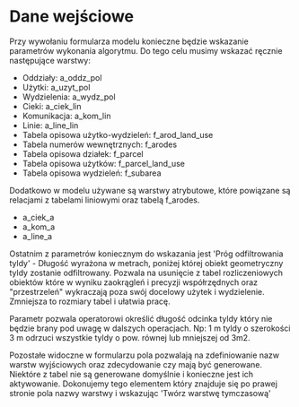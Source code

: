 # Dane wejściowe

Przy wywołaniu formularza modelu konieczne będzie wskazanie parametrów wykonania algorytmu. Do tego celu musimy wskazać ręcznie następujące warstwy:

* Oddziały: a\_oddz\_pol
* Użytki: a\_uzyt\_pol
* Wydzielenia: a\_wydz\_pol
* Cieki: a\_ciek\_lin
* Komunikacja: a\_kom\_lin
* Linie: a\_line\_lin
* Tabela opisowa użytko-wydzieleń: f\_arod\_land\_use
* Tabela numerów wewnętrznych: f\_arodes
* Tabela opisowa działek: f\_parcel
* Tabela opisowa użytków: f\_parcel\_land\_use
* Tabela opisowa wydzieleń: f\_subarea

Dodatkowo w modelu używane są warstwy atrybutowe, które powiązane są relacjami z tabelami liniowymi oraz tabelą f\_arodes.&#x20;

* a\_ciek\_a
* a\_kom\_a
* a\_line\_a

Ostatnim z parametrów koniecznym do wskazania jest 'Próg odfiltrowania tyldy' - Długość wyrażona w metrach, poniżej której obiekt geometryczny tyldy zostanie odfiltrowany. Pozwala na usunięcie z tabel rozliczeniowych obiektów które w wyniku zaokrągleń i precyzji współrzędnych oraz "przestrzeleń" wykraczają poza swój docelowy użytek i wydzielenie. Zmniejsza to rozmiary tabel i ułatwia pracę.

Parametr pozwala operatorowi określić długość odcinka tyldy który nie będzie brany pod uwagę w dalszych operacjach. Np: 1 m tyldy o szerokości 3 m odrzuci wszystkie tyldy o pow. równej lub mniejszej od 3m2.

Pozostałe widoczne w formularzu pola pozwalają na zdefiniowanie nazw warstw wyjściowych oraz zdecydowanie czy mają być generowane. Niektóre z tabel nie są generowane domyślnie i konieczne jest ich aktywowanie. Dokonujemy tego elementem który znajduje się po prawej stronie pola nazwy warstwy i wskazując 'Twórz warstwę tymczasową'
